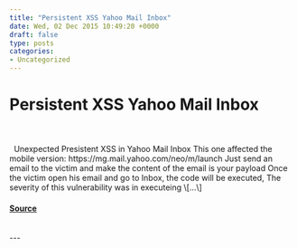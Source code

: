 ```yaml
---
title: "Persistent XSS Yahoo Mail Inbox"
date: Wed, 02 Dec 2015 10:49:20 +0000
draft: false
type: posts
categories: 
- Uncategorized
---
```

# Persistent XSS Yahoo Mail Inbox

<br/>

<br/>
  Unexpected Presistent XSS in Yahoo Mail Inbox This one affected the mobile version: https://mg.mail.yahoo.com/neo/m/launch Just send an email to the victim and make the content of the email is your payload Once the victim open his email and go to Inbox, the code will be executed, The severity of this vulnerability was in executeing \[…\]

#### [Source](https://pwnrules.com/persistent-xss-yahoo-mail-inbox/)

<br/>
---
